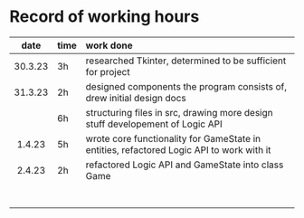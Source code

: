 # Record of working hours

| date  | time | work done  |
| :----:|:-----| :-----|
|30.3.23|  3h  |researched Tkinter, determined to be sufficient for project|
|31.3.23|  2h  |designed components the program consists of, drew initial design docs|
|       |  6h  |structuring files in src, drawing more design stuff developement of Logic API|
|1.4.23 |  5h  |wrote core functionality for GameState in entities, refactored Logic API to work with it|
|2.4.23 |  2h  |refactored Logic API and GameState into class Game|
|       |      |  |
|       |      |  |
|       |      |  |
|       |      |  |
|       |      |  |
|       |      |  |
|       |      |  | 
